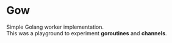 # Gow
Simple Golang worker implementation.  
This was a playground to experiment **goroutines** and **channels**.
